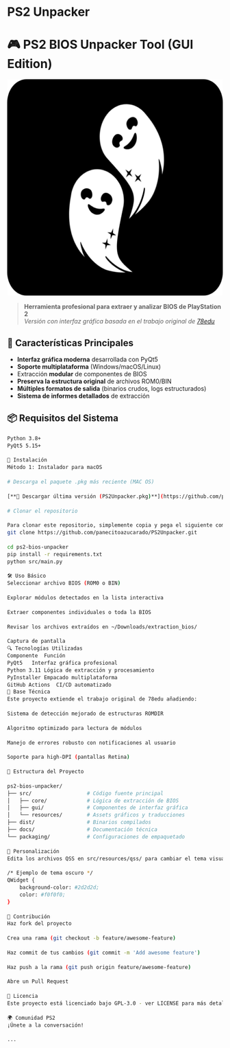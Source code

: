 # PS2 Unpacker
# 🎮 PS2 BIOS Unpacker Tool (GUI Edition)

![Banner del Proyecto](src/resources/icons/png/512.png)

> **Herramienta profesional para extraer y analizar BIOS de PlayStation 2**  
> *Versión con interfaz gráfica basada en el trabajo original de [78edu](https://github.com/78edu/playstation2-bios-extract)*

## 🌟 Características Principales

- **Interfaz gráfica moderna** desarrollada con PyQt5
- **Soporte multiplataforma** (Windows/macOS/Linux)
- Extracción **modular** de componentes de BIOS
- **Preserva la estructura original** de archivos ROM0/BIN
- **Múltiples formatos de salida** (binarios crudos, logs estructurados)
- **Sistema de informes detallados** de extracción

## 📦 Requisitos del Sistema

```bash
Python 3.8+
PyQt5 5.15+

🚀 Instalación
Método 1: Instalador para macOS

# Descarga el paquete .pkg más reciente (MAC OS)

[**🔽 Descargar última versión (PS2Unpacker.pkg)**](https://github.com/panecitoazucarado/PS2Unpacker/releases/latest/download/PS2Unpacker.pkg)

# Clonar el repositorio

Para clonar este repositorio, simplemente copia y pega el siguiente comando en tu terminal:
git clone https://github.com/panecitoazucarado/PS2Unpacker.git

cd ps2-bios-unpacker
pip install -r requirements.txt
python src/main.py

🛠️ Uso Básico
Seleccionar archivo BIOS (ROM0 o BIN)

Explorar módulos detectados en la lista interactiva

Extraer componentes individuales o toda la BIOS

Revisar los archivos extraídos en ~/Downloads/extraction_bios/

Captura de pantalla
🔍 Tecnologías Utilizadas
Componente	Función
PyQt5	Interfaz gráfica profesional
Python 3.11	Lógica de extracción y procesamiento
PyInstaller	Empacado multiplataforma
GitHub Actions	CI/CD automatizado
🧠 Base Técnica
Este proyecto extiende el trabajo original de 78edu añadiendo:

Sistema de detección mejorado de estructuras ROMDIR

Algoritmo optimizado para lectura de módulos

Manejo de errores robusto con notificaciones al usuario

Soporte para high-DPI (pantallas Retina)

🧩 Estructura del Proyecto

ps2-bios-unpacker/
├── src/                  # Código fuente principal
│   ├── core/             # Lógica de extracción de BIOS
│   ├── gui/              # Componentes de interfaz gráfica
│   └── resources/        # Assets gráficos y traducciones
├── dist/                 # Binarios compilados
├── docs/                 # Documentación técnica
└── packaging/            # Configuraciones de empaquetado

🎨 Personalización
Edita los archivos QSS en src/resources/qss/ para cambiar el tema visual:

/* Ejemplo de tema oscuro */
QWidget {
    background-color: #2d2d2d;
    color: #f0f0f0;
}

🤝 Contribución
Haz fork del proyecto

Crea una rama (git checkout -b feature/awesome-feature)

Haz commit de tus cambios (git commit -m 'Add awesome feature')

Haz push a la rama (git push origin feature/awesome-feature)

Abre un Pull Request

📜 Licencia
Este proyecto está licenciado bajo GPL-3.0 - ver LICENSE para más detalles.

🌍 Comunidad PS2
¡Únete a la conversación!

...

